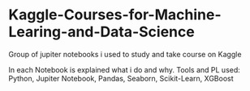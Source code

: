 # Kaggle-Courses-for-Machine-Learing-and-Data-Science
Group of jupiter notebooks i used to study and take course on Kaggle

In each Notebook is explained what i do and why. 
Tools and PL used: Python, Jupiter Notebook, Pandas, Seaborn, Scikit-Learn, XGBoost
